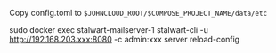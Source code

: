Copy config.toml to `$JOHNCLOUD_ROOT/$COMPOSE_PROJECT_NAME/data/etc`

sudo docker exec stalwart-mailserver-1 stalwart-cli -u http://192.168.203.xxx:8080 -c admin:xxx server reload-config

